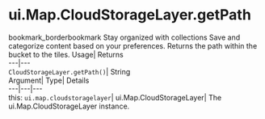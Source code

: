  
#  ui.Map.CloudStorageLayer.getPath 
bookmark_borderbookmark Stay organized with collections  Save and categorize content based on your preferences.
Returns the path within the bucket to the tiles. 
Usage| Returns  
---|---  
`CloudStorageLayer.getPath()`| String  
Argument| Type| Details  
---|---|---  
this: `ui.map.cloudstoragelayer`| ui.Map.CloudStorageLayer| The ui.Map.CloudStorageLayer instance.  
